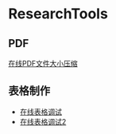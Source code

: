# ResearchTools

## PDF
[在线PDF文件大小压缩](https://cdkm.com/cn/compress-pdf)


## 表格制作
- [在线表格调试](https://www.latex-tables.com/)
- [在线表格调试2](https://www.tablesgenerator.com/)

